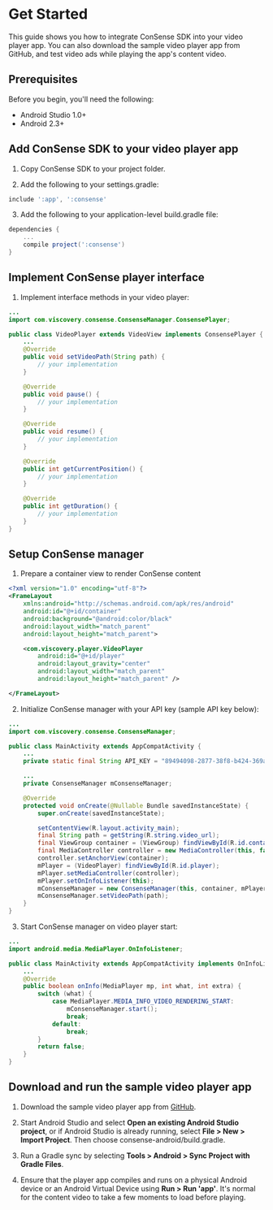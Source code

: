 # Get Started

This guide shows you how to integrate ConSense SDK into your video player app. You can also download the sample video player app from GitHub, and test video ads while playing the app's content video.

## Prerequisites

Before you begin, you'll need the following:

* Android Studio 1.0+
* Android 2.3+

## Add ConSense SDK to your video player app

1. Copy ConSense SDK to your project folder.

2. Add the following to your settings.gradle:

```groovy
include ':app', ':consense'
```

3. Add the following to your application-level build.gradle file:

```groovy
dependencies {
    ...
    compile project(':consense')
}
```

## Implement ConSense player interface

1. Implement interface methods in your video player:

```java
...
import com.viscovery.consense.ConsenseManager.ConsensePlayer;

public class VideoPlayer extends VideoView implements ConsensePlayer {
    ...
    @Override
    public void setVideoPath(String path) {
        // your implementation
    }

    @Override
    public void pause() {
        // your implementation
    }

    @Override
    public void resume() {
        // your implementation
    }

    @Override
    public int getCurrentPosition() {
        // your implementation
    }

    @Override
    public int getDuration() {
        // your implementation
    }
}
```

## Setup ConSense manager

1. Prepare a container view to render ConSense content

```xml
<?xml version="1.0" encoding="utf-8"?>
<FrameLayout
    xmlns:android="http://schemas.android.com/apk/res/android"
    android:id="@+id/container"
    android:background="@android:color/black"
    android:layout_width="match_parent"
    android:layout_height="match_parent">

    <com.viscovery.player.VideoPlayer
        android:id="@+id/player"
        android:layout_gravity="center"
        android:layout_width="match_parent"
        android:layout_height="match_parent" />

</FrameLayout>
```

2. Initialize ConSense manager with your API key (sample API key below):

```java
...
import com.viscovery.consense.ConsenseManager;

public class MainActivity extends AppCompatActivity {
    ...
    private static final String API_KEY = "89494098-2877-38f8-b424-369ab8de602";

    ...
    private ConsenseManager mConsenseManager;

    @Override
    protected void onCreate(@Nullable Bundle savedInstanceState) {
        super.onCreate(savedInstanceState);

        setContentView(R.layout.activity_main);
        final String path = getString(R.string.video_url);
        final ViewGroup container = (ViewGroup) findViewById(R.id.container);
        final MediaController controller = new MediaController(this, false);
        controller.setAnchorView(container);
        mPlayer = (VideoPlayer) findViewById(R.id.player);
        mPlayer.setMediaController(controller);
        mPlayer.setOnInfoListener(this);
        mConsenseManager = new ConsenseManager(this, container, mPlayer, API_KEY);
        mConsenseManager.setVideoPath(path);
    }
}
```

3. Start ConSense manager on video player start:

```java
...
import android.media.MediaPlayer.OnInfoListener;

public class MainActivity extends AppCompatActivity implements OnInfoListener {
    ...
    @Override
    public boolean onInfo(MediaPlayer mp, int what, int extra) {
        switch (what) {
            case MediaPlayer.MEDIA_INFO_VIDEO_RENDERING_START:
                mConsenseManager.start();
                break;
            default:
                break;
        }
        return false;
    }
}
```

## Download and run the sample video player app

1. Download the sample video player app from [GitHub](https://github.com/viscovery/consense-android/).


2. Start Android Studio and select **Open an existing Android Studio project**, or if Android Studio is already running, select **File > New > Import Project**. Then choose consense-android/build.gradle.
3. Run a Gradle sync by selecting **Tools > Android > Sync Project with Gradle Files**.
4. Ensure that the player app compiles and runs on a physical Android device or an Android Virtual Device using **Run > Run 'app'**. It's normal for the content video to take a few moments to load before playing.